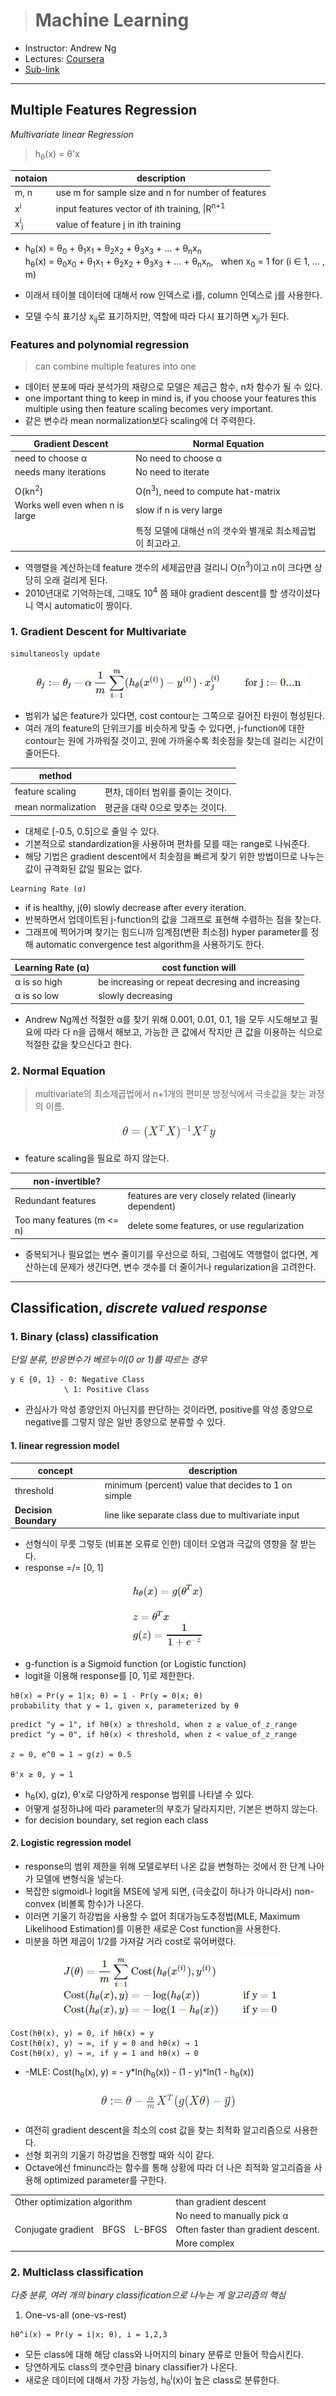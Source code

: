 > # Machine Learning

- Instructor: Andrew Ng
- Lectures: [Coursera](https://www.coursera.org/learn/machine-learning?action=enroll)
- [Sub-link](https://www.coursera.org/lecture/machine-learning/model-representation-db3jS?utm_source=link&utm_medium=in_course_lecture&utm_content=page_share&utm_campaign=overlay_button)

---

## Multiple Features Regression

_Multivariate linear Regression_

> h<sub>θ</sub>(x) = θ'x

| notaion                   | description                                              |
| ------------------------- | -------------------------------------------------------- |
| m, n                      | use m for sample size and n for number of features       |
| x<sup>i</sup>             | input features vector of ith training, \|R<sup>n+1</sup> |
| x<sup>i</sup><sub>j</sub> | value of feature j in ith training                       |

- h<sub>θ</sub>(x) = θ<sub>0</sub> + θ<sub>1</sub>x<sub>1</sub> + θ<sub>2</sub>x<sub>2</sub> + θ<sub>3</sub>x<sub>3</sub> + ... + θ<sub>n</sub>x<sub>n</sub><br />
  h<sub>θ</sub>(x) = θ<sub>0</sub>x<sub>0</sub> + θ<sub>1</sub>x<sub>1</sub> + θ<sub>2</sub>x<sub>2</sub> + θ<sub>3</sub>x<sub>3</sub> + ... + θ<sub>n</sub>x<sub>n</sub>, &nbsp; when x<sub>0</sub> = 1 for (i ∈ 1, ... , m)

- 이래서 테이블 데이터에 대해서 row 인덱스로 i를, column 인덱스로 j를 사용한다.
- 모델 수식 표기상 x<sub>ij</sub>로 표기하지만, 역할에 따라 다시 표기하면 x<sub>ji</sub>가 된다.

### Features and polynomial regression

> can combine multiple features into one

- 데이터 분포에 따라 분석가의 재량으로 모델은 제곱근 함수, n차 함수가 될 수 있다.
- one important thing to keep in mind is, if you choose your features this multiple using then feature scaling becomes very important.
- 같은 변수라 mean normalization보다 scaling에 더 주력한다.

| Gradient Descent                | Normal Equation                                             |
| ------------------------------- | ----------------------------------------------------------- |
| need to choose α                | No need to choose α                                         |
| needs many iterations           | No need to iterate                                          |
|                                 |                                                             |
| O(kn<sup>2</sup>)               | O(n<sup>3</sup>), need to compute hat-matrix                |
| Works well even when n is large | slow if n is very large                                     |
|                                 | 특정 모델에 대해선 n의 갯수와 별개로 최소제곱법이 최고라고. |

- 역행렬을 계산하는데 feature 갯수의 세제곱만큼 걸리니 O(n<sup>3</sup>)이고 n이 크다면 상당히 오래 걸리게 된다.
- 2010년대로 기억하는데, 그때도 10<sup>4</sup> 쯤 돼야 gradient descent를 할 생각이셨다니 역시 automatic이 짱이다.

### 1. Gradient Descent for Multivariate

```
simultaneosly update
```

<img src="images/gradient_descent2.JPG" style="display: block; margin: auto;" />

- 범위가 넓은 feature가 있다면, cost contour는 그쪽으로 길어진 타원이 형성된다.
- 여러 개의 feature의 단위크기를 비슷하게 맞출 수 있다면, j-function에 대한 contour는 원에 가까워질 것이고, 원에 가까울수록 최솟점을 찾는데 걸리는 시간이 줄어든다.

| method             |                                    |
| ------------------ | ---------------------------------- |
| feature scaling    | 편차, 데이터 범위를 줄이는 것이다. |
| mean normalization | 평균을 대략 0으로 맞추는 것이다.   |

- 대체로 [-0.5, 0.5]으로 줄일 수 있다.
- 기본적으로 standardization을 사용하며 편차를 모를 때는 range로 나눠준다.
- 해당 기법은 gradient descent에서 최솟점을 빠르게 찾기 위한 방법이므로 나누는 값이 규격화된 값일 필요는 없다.

```
Learning Rate (α)
```

- if is healthy, j(θ) slowly decrease after every iteration.
- 반복하면서 업데이트된 j-function의 값을 그래프로 표현해 수렴하는 점을 찾는다.
- 그래프에 찍어가며 찾기는 힘드니까 임계점(변환 최소점) hyper parameter를 정해 automatic convergence test algorithm을 사용하기도 한다.

| Learning Rate (α) | cost function will                               |
| ----------------- | ------------------------------------------------ |
| α is so high      | be increasing or repeat decresing and increasing |
| α is so low       | slowly decreasing                                |

- Andrew Ng께선 적절한 α를 찾기 위해 0.001, 0.01, 0.1, 1을 모두 시도해보고 필요에 따라 다 n을 곱해서 해보고, 가능한 큰 값에서 작지만 큰 값을 이용하는 식으로 적절한 값을 찾으신다고 한다.

### 2. Normal Equation

> multivariate의 최소제곱법에서 n+1개의 편미분 방정식에서 극솟값을 찾는 과정의 이름.

<img src="images/normal_equation.JPG" style="display: block; margin: auto;" />

- feature scaling을 필요로 하지 않는다.

| non-invertible?            |                                                        |
| -------------------------- | ------------------------------------------------------ |
| Redundant features         | features are very closely related (linearly dependent) |
| Too many features (m <= n) | delete some features, or use regularization            |

- 중복되거나 필요없는 변수 줄이기를 우선으로 하되, 그럼에도 역행렬이 없다면, 계산하는데 문제가 생긴다면, 변수 갯수를 더 줄이거나 regularization을 고려한다.

---

## Classification, _discrete valued response_

### 1. Binary (class) classification

_단일 분류, 반응변수가 베르누이(0 or 1)를 따르는 경우_

```
y ∈ {0, 1} - 0: Negative Class
            \ 1: Positive Class
```

- 관심사가 악성 종양인지 아닌지를 판단하는 것이라면, positive를 악성 종양으로 negative를 그렇지 않은 일반 종양으로 분류할 수 있다.

#### 1. linear regression model

| concept               | description                                         |
| --------------------- | --------------------------------------------------- |
| threshold             | minimum (percent) value that decides to 1 on simple |
| **Decision Boundary** | line like separate class due to multivariate input  |

- 선형식이 무릇 그렇듯 (비표본 오류로 인한) 데이터 오염과 극값의 영향을 잘 받는다.
- response =/= [0, 1]

<img src="images/logistic_sigmoid.JPG" style="display: block; margin: auto;" />

- g-function is a Sigmoid function (or Logistic function)
- logit을 이용해 response를 [0, 1]로 제한한다.

```
hθ(x) = Pr(y = 1|x; θ) = 1 - Pr(y = 0|x; θ)
probability that y = 1, given x, parameterized by θ
```

```
predict "y = 1", if hθ(x) ≥ threshold, when z ≥ value_of_z_range
predict "y = 0", if hθ(x) < threshold, when z < value_of_z_range

z = 0, e^0 = 1 → g(z) = 0.5

θ'x ≥ 0, y = 1
```

- h<sub>θ</sub>(x), g(z), θ'x로 다양하게 response 범위를 나타낼 수 있다.
- 어떻게 설정하냐에 따라 parameter의 부호가 달라지지만, 기본은 변하지 않는다.
- for decision boundary, set region each class

#### 2. Logistic regression model

- response의 범위 제한을 위해 모델로부터 나온 값을 변형하는 것에서 한 단계 나아가 모델에 변형식을 넣는다.
- 복잡한 sigmoid나 logit을 MSE에 넣게 되면, (극솟값이 하나가 아니라서) non-convex (비볼록 함수)가 나온다.
- 이러면 기울기 하강법을 사용할 수 없어 최대가능도추정법(MLE, Maximum Likelihood Estimation)를 이용한 새로운 Cost function을 사용한다.
- 미분을 하면 제곱이 1/2를 가져갈 거라 cost로 묶어버렸다.

<img src="images/logistic_cost.JPG" style="display: block; margin: auto;" />

```
Cost(hθ(x), y) = 0, if hθ(x) = y
Cost(hθ(x), y) → ∞, if y = 0 and hθ(x) → 1
Cost(hθ(x), y) → ∞, if y = 1 and hθ(x) → 0
```

- -MLE: Cost(h<sub>θ</sub>(x), y) = - y\*ln(h<sub>θ</sub>(x)) - (1 - y)\*ln(1 - h<sub>θ</sub>(x))

<img src="images/logistic_gradient_descent.JPG" style="display: block; margin: auto;" />

- 여전히 gradient descent을 최소의 cost 값을 찾는 최적화 알고리즘으로 사용한다.
- 선형 회귀의 기울기 하강법을 진행할 때와 식이 같다.
- Octave에선 fminunc라는 함수를 통해 상황에 따라 더 나은 최적화 알고리즘을 사용해 optimized parameter를 구한다.

<table>
  <tr>
    <td colspan="3">Other optimization algorithm</td>
    <td>than gradient descent</td>
  </tr>
  <tr>
    <td rowspan="3">Conjugate gradient</td>
    <td rowspan="3">BFGS</td>
    <td rowspan="3">L-BFGS</td>
    <td>No need to manually pick α</td>
  </tr>
  <tr>
    <td>Often faster than gradient descent.</td>
  </tr>
  <tr>
    <td>More complex</td>
  </tr>
</table>

### 2. Multiclass classification

_다중 분류, 여러 개의 binary classification으로 나누는 게 알고리즘의 핵심_

1. One-vs-all (one-vs-rest)

<!--
> Train a logistic regression classifier hθ<sup>i</sup>(x) for each class to predict the probability that y = i<br />
> On a new input x, to make prediction, pick the claa i that maximizes
-->

```
hθ^i(x) = Pr(y = i|x; θ), i = 1,2,3
```

- 모든 class에 대해 해당 class와 나머지의 binary 분류로 만들어 학습시킨다.
- 당연하게도 class의 갯수만큼 binary classifier가 나온다.
- 새로운 데이터에 대해서 가장 가능성, h<sub>θ</sub><sup>i</sup>(x)이 높은 class로 분류한다.
